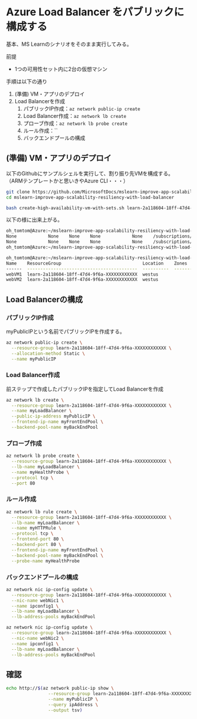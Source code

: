 # Azure Load Balancer をパブリックに構成する

基本、MS Learnのシナリオをそのまま実行してみる。

前提

- 1つの可用性セット内に2台の仮想マシン

手順は以下の通り

1. (準備) VM・アプリのデプロイ
1. Load Balancerを作成
   1. パブリックIP作成：`az network public-ip create`
   2. Load Balancer作成：`az network lb create`
   3. プローブ作成：`az network lb probe create`
   4. ルール作成：``
   5. バックエンドプールの構成

##  (準備) VM・アプリのデプロイ

以下のGithubにサンプルシェルを実行して、割り振り先VMを構成する。
（ARMテンプレートかと思いきやAzure CLI・・・）

```sh
git clone https://github.com/MicrosoftDocs/mslearn-improve-app-scalability-resiliency-with-load-balancer.git
cd mslearn-improve-app-scalability-resiliency-with-load-balancer

bash create-high-availability-vm-with-sets.sh learn-2a118604-18ff-47d4-9f6a-XXXXXXXXXXXX
```

以下の様に出来上がる。

```sh
oh_tomtom@Azure:~/mslearn-improve-app-scalability-resiliency-with-load-balancer$ az vm list --output tsv
None            None    None    None            None    /subscriptions/6fed9ee8-9478-4abb-9141-XXXXXXXXXXXX/resourceGroups/learn-2a118604-18ff-47d4-9f6a-XXXXXXXXXXXX/providers/Microsoft.Compute/virtualMachines/webVM1      None    None    None    westus  webVM1       None     None    Succeeded       None    learn-2a118604-18ff-47d4-9f6a-XXXXXXXXXXXX      None                    Microsoft.Compute/virtualMachines     None    055dd782-82ed-44da-9ad3-a6f3c4fd4f2f    None
None            None    None    None            None    /subscriptions/6fed9ee8-9478-4abb-9141-XXXXXXXXXXXX/resourceGroups/learn-2a118604-18ff-47d4-9f6a-XXXXXXXXXXXX/providers/Microsoft.Compute/virtualMachines/webVM2      None    None    None    westus  webVM2       None     None    Succeeded       None    learn-2a118604-18ff-47d4-9f6a-XXXXXXXXXXXX      None                    Microsoft.Compute/virtualMachines     None    d00964b5-1e00-48fc-bcb6-e9dd5202c208    None
oh_tomtom@Azure:~/mslearn-improve-app-scalability-resiliency-with-load-balancer$

oh_tomtom@Azure:~/mslearn-improve-app-scalability-resiliency-with-load-balancer$ az vm list --output table
Name    ResourceGroup                               Location    Zones
------  ------------------------------------------  ----------  -------
webVM1  learn-2a118604-18ff-47d4-9f6a-XXXXXXXXXXXX  westus
webVM2  learn-2a118604-18ff-47d4-9f6a-XXXXXXXXXXXX  westus
```

## Load Balancerの構成

### パブリックIP作成

myPublicIPという名前でパブリックIPを作成する。

```sh
az network public-ip create \
  --resource-group learn-2a118604-18ff-47d4-9f6a-XXXXXXXXXXXX \
  --allocation-method Static \
  --name myPublicIP
```

### Load Balancer作成

前ステップで作成したパブリックIPを指定してLoad Balancerを作成

```sh
az network lb create \
  --resource-group learn-2a118604-18ff-47d4-9f6a-XXXXXXXXXXXX \
  --name myLoadBalancer \
  --public-ip-address myPublicIP \
  --frontend-ip-name myFrontEndPool \
  --backend-pool-name myBackEndPool
```

### プローブ作成

```sh
az network lb probe create \
  --resource-group learn-2a118604-18ff-47d4-9f6a-XXXXXXXXXXXX \
  --lb-name myLoadBalancer \
  --name myHealthProbe \
  --protocol tcp \
  --port 80
```

### ルール作成

```sh
az network lb rule create \
  --resource-group learn-2a118604-18ff-47d4-9f6a-XXXXXXXXXXXX \
  --lb-name myLoadBalancer \
  --name myHTTPRule \
  --protocol tcp \
  --frontend-port 80 \
  --backend-port 80 \
  --frontend-ip-name myFrontEndPool \
  --backend-pool-name myBackEndPool \
  --probe-name myHealthProbe
```

### バックエンドプールの構成

```sh
az network nic ip-config update \
  --resource-group learn-2a118604-18ff-47d4-9f6a-XXXXXXXXXXXX \
  --nic-name webNic1 \
  --name ipconfig1 \
  --lb-name myLoadBalancer \
  --lb-address-pools myBackEndPool

az network nic ip-config update \
  --resource-group learn-2a118604-18ff-47d4-9f6a-XXXXXXXXXXXX \
  --nic-name webNic2 \
  --name ipconfig1 \
  --lb-name myLoadBalancer \
  --lb-address-pools myBackEndPool
```

## 確認


```sh
echo http://$(az network public-ip show \
                --resource-group learn-2a118604-18ff-47d4-9f6a-XXXXXXXXXXXX \
                --name myPublicIP \
                --query ipAddress \
                --output tsv)
```
